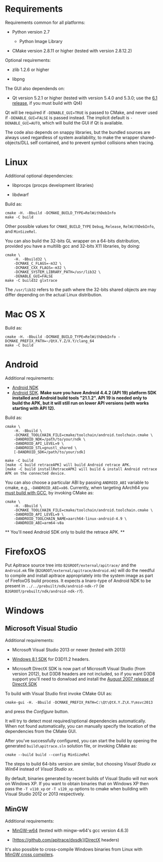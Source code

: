 # Requirements #

Requirements common for all platforms:

* Python version 2.7

  * Python Image Library

* CMake version 2.8.11 or higher (tested with version 2.8.12.2)

Optional requirements:

* zlib 1.2.6 or higher

* libpng

The GUI also dependends on:

* Qt version 5.2.1 or higher (tested with version 5.4.0 and 5.3.0; use the
  [6.1 release](https://github.com/apitrace/apitrace/releases/tag/6.1), if you
  must build with Qt4)

Qt will be required if `-DENABLE_GUI=TRUE` is passed to CMake, and never used
if `-DENABLE_GUI=FALSE` is passed instead.  The implicit default is
`-DENABLE_GUI=AUTO`, which will build the GUI if Qt is available.


The code also depends on snappy libraries, but the bundled sources are always
used regardless of system availability, to make the wrapper shared-objects/DLL
self contained, and to prevent symbol collisions when tracing.


# Linux #

Additional optional dependencies:

* libprocps (procps development libraries)

* libdwarf

Build as:

    cmake -H. -Bbuild -DCMAKE_BUILD_TYPE=RelWithDebInfo
    make -C build

Other possible values for `CMAKE_BUILD_TYPE` `Debug`, `Release`,
`RelWithDebInfo`, and `MinSizeRel`.

You can also build the 32-bits GL wrapper on a 64-bits distribution, provided
you have a multilib gcc and 32-bits X11 libraries, by doing:

    cmake \
        -H. -Bbuild32 \
        -DCMAKE_C_FLAGS=-m32 \
        -DCMAKE_CXX_FLAGS=-m32 \
        -DCMAKE_SYSTEM_LIBRARY_PATH=/usr/lib32 \
        -DENABLE_GUI=FALSE
    make -C build32 glxtrace

The `/usr/lib32` refers to the path where the 32-bits shared objects are may
differ depending on the actual Linux distribution.


# Mac OS X #

Build as:

    cmake -H. -Bbuild -DCMAKE_BUILD_TYPE=RelWithDebInfo -DCMAKE_PREFIX_PATH=~/QtX.Y.Z/X.Y/clang_64
    make -C build


# Android #

Additional requirements:

* [Android NDK](http://developer.android.com/sdk/ndk/index.html)
* [Android SDK](http://developer.android.com/sdk/index.html#Other). **Make sure you have Android 4.4.2 (API 19) platform SDK installed and Android build tools "21.1.2". API 19 is needed only to build the APK, but it will still run on lower API versions (with works starting with API 12).**

Build as:

    cmake \
        -H. -Bbuild \
        -DCMAKE_TOOLCHAIN_FILE=cmake/toolchain/android.toolchain.cmake \
        -DANDROID_NDK=/path/to/your/ndk \
        -DANDROID_API_LEVEL=9 \
        -DANDROID_STL=gnustl_shared \
        [-DANDROID_SDK=/path/to/your/sdk]

    make -C build
    [make -C build retraceAPK] will build Android retrace APK.
    [make -C build installRetraceAPK] will build & install Android retrace APK on the connected device.

You can also choose a particular ABI by passing `ANDROID_ABI` variable to
cmake, e.g., `-DANDROID_ABI=x86`.  Currently, when targeting AArch64 you [must
build with GCC](https://github.com/apitrace/apitrace/issues/312), by invoking
CMake as:

    cmake \
        -H. -Bbuild \
        -DCMAKE_TOOLCHAIN_FILE=cmake/toolchain/android.toolchain.cmake \
        -DANDROID_API_LEVEL=9 \
        -DANDROID_TOOLCHAIN_NAME=aarch64-linux-android-4.9 \
        -DANDROID_ABI=arm64-v8a

** You'll need Android SDK only to build the retrace APK. **


# FirefoxOS #

Put Apitrace source tree into `B2GROOT/external/apitrace/` and the `Android.mk`
file (`B2GROOT/external/apitrace/Android.mk`) will do the needful to compile
and install apitrace appropriately into the system image as part of FirefoxOS
build process. It expects a linaro-type of Android NDK to be present in
`../../prebuilt/ndk/android-ndk-r7` (ie `B2GROOT/prebuilt/ndk/android-ndk-r7`).


# Windows #

## Microsoft Visual Studio ##

Additional requirements:

* Microsoft Visual Studio 2013 or newer (tested with 2013)

* [Windows 8.1 SDK](http://msdn.microsoft.com/en-us/windows/desktop/bg162891.aspx)
  for D3D11.2 headers.

* Microsoft DirectX SDK is now part of Microsoft Visual Studio (from version
  2012), but D3D8 headers are not included, so if you want D3D8 support you'll
  need to donwload and install the
  [August 2007 release of DirectX SDK](http://www.microsoft.com/downloads/details.aspx?familyid=529F03BE-1339-48C4-BD5A-8506E5ACF571)

To build with Visual Studio first invoke CMake GUI as:

    cmake-gui -H. -Bbuild -DCMAKE_PREFIX_PATH=C:\Qt\QtX.Y.Z\X.Y\msvc2013

and press the _Configure_ button.

It will try to detect most required/optional dependencies automatically.  When
not found automatically, you can manually specify the location of the
dependencies from the CMake GUI.

After you've successfully configured, you can start the build by opening the
generated `build\apitrace.sln` solution file, or invoking CMake as:

    cmake --build build --config MinSizeRel

The steps to build 64-bits version are similar, but choosing _Visual Studio xx
Win64_ instead of _Visual Studio xx_.

By default, binaries generated by recent builds of Visual Studio will not work
on Windows XP.  If you want to obtain binaries that on Windows XP then pass the
`-T v110_xp` or `-T v120_xp` options to cmake when building with Visual Studio
2012 or 2013 respectively.

## MinGW ##

Additional requirements:

* [MinGW-w64](http://mingw-w64.sourceforge.net/) (tested with mingw-w64's gcc version 4.6.3)

* [https://github.com/apitrace/dxsdk](DirectX headers)

It's also possible to cross-compile Windows binaries from Linux with
[MinGW cross compilers](http://www.cmake.org/Wiki/CmakeMingw).

